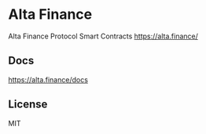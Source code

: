 # Alta Finance
Alta Finance Protocol Smart Contracts 
https://alta.finance/

## Docs
https://alta.finance/docs

## License
MIT
